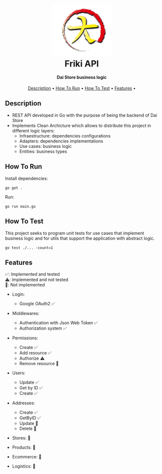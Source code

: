 <h1 align="center">
  <br>
  <img src="./logo-daistore.png" alt="dai-store" width="200">
  <br>
  Friki API
  <br>
</h1>

<h4 align="center">Dai Store business logic</h4>

<p align="center">
  <a href="#description">Description</a> •  
  <a href="#how-to-run">How To Run</a> •  
  <a href="#how-to-test">How To Test</a> •  
  <a href="#features">Features</a> •  
</p>

## Description

- REST API developed in Go with the purpose of being the backend of Dai Store
- Implements Clean Archicture which allows to distribute this project in different logic layers:
  - Infraestructure: dependencies configurations
  - Adapters: dependencies implementations
  - Use cases: business logic
  - Entities: business types

## How To Run

Install dependencies:

```
go get .
```

Run:

```
go run main.go
```

## How To Test

This project seeks to program unit tests for use cases that implement business logic and for utils that support the application with abstract logic.

```
go test ./... -count=1
```

## Features 

✅: Implemented and tested <br/>
⚠️: Implemented and not tested <br/>
🔴: Not implemented <br/>

- Login:
  - Google OAuth2 ✅

- Middlewares:
  - Authentication with Json Web Token ✅
  - Authorization system ✅

- Permissions: 
  - Create ✅
  - Add resource ✅
  - Authorize ⚠️ 
  - Remove resource 🔴

- Users:
  - Update ✅
  - Get by ID ✅
  - Create ✅

- Addresses: 
  - Create ✅
  - GetByID ✅
  - Update 🔴
  - Delete 🔴

- Stores: 🔴
- Products: 🔴
- Ecommerce: 🔴
- Logistics: 🔴





    
    


